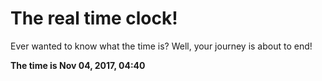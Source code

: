 # The real time clock!

Ever wanted to know what the time is? Well, your journey is about to end!

**The time is Nov 04, 2017, 04:40**
